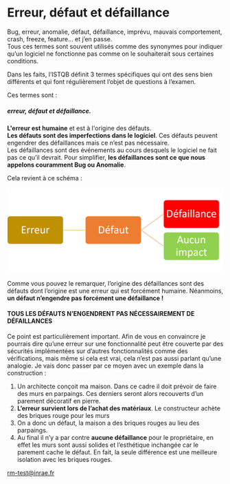 # Erreur, défaut et défaillance

Bug, erreur, anomalie, défaut, défaillance, imprévu, mauvais comportement, crash, freeze, feature… et j’en passe.  
Tous ces termes sont souvent utilisés comme des synonymes pour indiquer qu’un logiciel ne fonctionne pas comme on le souhaiterait sous certaines conditions.

Dans les faits, l’ISTQB définit 3 termes spécifiques qui ont des sens bien différents et qui font régulièrement l’objet de questions à l’examen.

Ces termes sont :  
##### erreur, défaut et défaillance.

**L'erreur est humaine** et est à l'origine des défauts.  
**Les défauts sont des imperfections dans le logiciel**. Ces défauts peuvent engendrer des défaillances mais ce n’est pas nécessaire.  
Les défaillances sont des événements au cours desquels le logiciel ne fait pas ce qu’il devrait. Pour simplifier, **les défaillances sont ce que nous appelons couramment Bug ou Anomalie**.

Cela revient à ce schéma :

![schéma](/img/erreur.png)

Comme vous pouvez le remarquer, l’origine des défaillances sont des défauts dont l’origine est une erreur qui est forcément humaine. Néanmoins, **un défaut n’engendre pas forcément une défaillance !**


#### TOUS LES DÉFAUTS N’ENGENDRENT PAS NÉCESSAIREMENT DE DÉFAILLANCES


Ce point est particulièrement important. Afin de vous en convaincre je pourrais dire qu’une erreur sur une fonctionnalité peut être couverte par des sécurités implémentées sur d’autres fonctionnalités comme des vérifications, mais même si cela est vrai, cela n’est pas aussi parlant qu’une analogie. Je vais donc passer par ce moyen avec un exemple dans la construction :

1. Un architecte conçoit ma maison. Dans ce cadre il doit prévoir de faire des murs en parpaings. Ces derniers seront alors recouverts d’un parement décoratif en pierre.
2. **L’erreur survient lors de l’achat des matériaux**. Le constructeur achète des briques rouge pour les murs
3. On a donc un défaut, la maison a des briques rouges au lieu des parpaings.
4. Au final il n’y a par contre **aucune défaillance** pour le propriétaire, en effet les murs sont aussi solides et l’esthétique inchangée car le parement cache le défaut. En fait, la seule différence est une meilleure isolation avec les briques rouges.


<rm-test@inrae.fr>

